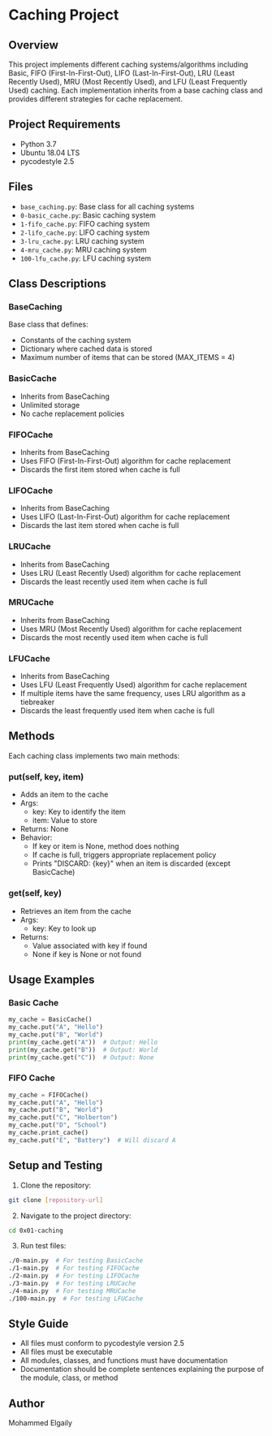 # Caching Project

## Overview
This project implements different caching systems/algorithms including Basic, FIFO (First-In-First-Out), LIFO (Last-In-First-Out), LRU (Least Recently Used), MRU (Most Recently Used), and LFU (Least Frequently Used) caching. Each implementation inherits from a base caching class and provides different strategies for cache replacement.

## Project Requirements
- Python 3.7
- Ubuntu 18.04 LTS
- pycodestyle 2.5

## Files
- `base_caching.py`: Base class for all caching systems
- `0-basic_cache.py`: Basic caching system
- `1-fifo_cache.py`: FIFO caching system
- `2-lifo_cache.py`: LIFO caching system
- `3-lru_cache.py`: LRU caching system
- `4-mru_cache.py`: MRU caching system
- `100-lfu_cache.py`: LFU caching system

## Class Descriptions

### BaseCaching
Base class that defines:
- Constants of the caching system
- Dictionary where cached data is stored
- Maximum number of items that can be stored (MAX_ITEMS = 4)

### BasicCache
- Inherits from BaseCaching
- Unlimited storage
- No cache replacement policies

### FIFOCache
- Inherits from BaseCaching
- Uses FIFO (First-In-First-Out) algorithm for cache replacement
- Discards the first item stored when cache is full

### LIFOCache
- Inherits from BaseCaching
- Uses LIFO (Last-In-First-Out) algorithm for cache replacement
- Discards the last item stored when cache is full

### LRUCache
- Inherits from BaseCaching
- Uses LRU (Least Recently Used) algorithm for cache replacement
- Discards the least recently used item when cache is full

### MRUCache
- Inherits from BaseCaching
- Uses MRU (Most Recently Used) algorithm for cache replacement
- Discards the most recently used item when cache is full

### LFUCache
- Inherits from BaseCaching
- Uses LFU (Least Frequently Used) algorithm for cache replacement
- If multiple items have the same frequency, uses LRU algorithm as a tiebreaker
- Discards the least frequently used item when cache is full

## Methods
Each caching class implements two main methods:

### put(self, key, item)
- Adds an item to the cache
- Args:
  - key: Key to identify the item
  - item: Value to store
- Returns: None
- Behavior:
  - If key or item is None, method does nothing
  - If cache is full, triggers appropriate replacement policy
  - Prints "DISCARD: {key}" when an item is discarded (except BasicCache)

### get(self, key)
- Retrieves an item from the cache
- Args:
  - key: Key to look up
- Returns:
  - Value associated with key if found
  - None if key is None or not found

## Usage Examples

### Basic Cache
```python
my_cache = BasicCache()
my_cache.put("A", "Hello")
my_cache.put("B", "World")
print(my_cache.get("A"))  # Output: Hello
print(my_cache.get("B"))  # Output: World
print(my_cache.get("C"))  # Output: None
```

### FIFO Cache
```python
my_cache = FIFOCache()
my_cache.put("A", "Hello")
my_cache.put("B", "World")
my_cache.put("C", "Holberton")
my_cache.put("D", "School")
my_cache.print_cache()
my_cache.put("E", "Battery")  # Will discard A
```

## Setup and Testing
1. Clone the repository:
```bash
git clone [repository-url]
```

2. Navigate to the project directory:
```bash
cd 0x01-caching
```

3. Run test files:
```bash
./0-main.py  # For testing BasicCache
./1-main.py  # For testing FIFOCache
./2-main.py  # For testing LIFOCache
./3-main.py  # For testing LRUCache
./4-main.py  # For testing MRUCache
./100-main.py  # For testing LFUCache
```

## Style Guide
- All files must conform to pycodestyle version 2.5
- All files must be executable
- All modules, classes, and functions must have documentation
- Documentation should be complete sentences explaining the purpose of the module, class, or method

## Author
Mohammed Elgaily
